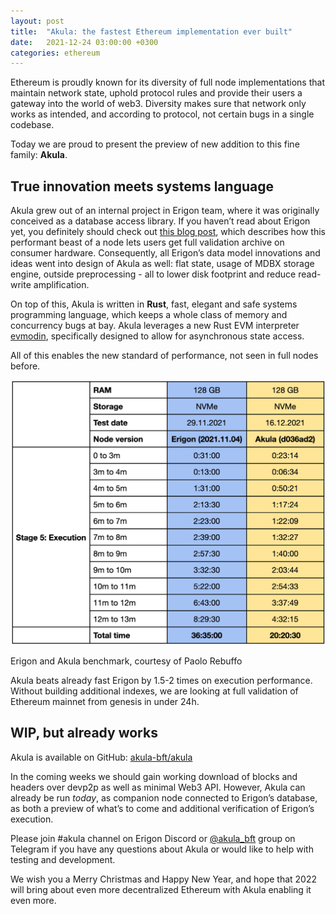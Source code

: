 ```yaml
---
layout: post
title:  "Akula: the fastest Ethereum implementation ever built"
date:   2021-12-24 03:00:00 +0300
categories: ethereum
---
```

Ethereum is proudly known for its diversity of full node implementations that maintain network state, uphold protocol rules and provide their users a gateway into the world of web3. Diversity makes sure that network only works as intended, and according to protocol, not certain bugs in a single codebase.

Today we are proud to present the preview of new addition to this fine family: **Akula**.

## True innovation meets systems language

Akula grew out of an internal project in Erigon team, where it was originally conceived as a database access library. If you haven’t read about Erigon yet, you definitely should check out [this blog post](https://medium.com/openethereum/gnosis-joins-erigon-formerly-turbo-geth-to-release-next-gen-ethereum-client-c6708dd06dd), which describes how this performant beast of a node lets users get full validation archive on consumer hardware. Consequently, all Erigon’s data model innovations and ideas went into design of Akula as well: flat state, usage of MDBX storage engine, outside preprocessing - all to lower disk footprint and reduce read-write amplification.

On top of this, Akula is written in **Rust**, fast, elegant and safe systems programming language, which keeps a whole class of memory and concurrency bugs at bay. Akula leverages a new Rust EVM interpreter [evmodin](https://github.com/vorot93/evmodin), specifically designed to allow for asynchronous state access.

All of this enables the new standard of performance, not seen in full nodes before.

![Erigon and Akula benchmark, courtesy of Paolo Rebuffo](/assets/img/akula-benchmark.png)

Erigon and Akula benchmark, courtesy of Paolo Rebuffo

Akula beats already fast Erigon by 1.5-2 times on execution performance. Without building additional indexes, we are looking at full validation of Ethereum mainnet from genesis in under 24h.

## WIP, but already works

Akula is available on GitHub: [akula-bft/akula](https://github.com/akula-bft/akula)

In the coming weeks we should gain working download of blocks and headers over devp2p as well as minimal Web3 API. However, Akula can already be run *today*, as companion node connected to Erigon’s database, as both a preview of what’s to come and additional verification of Erigon’s execution.

Please join #akula channel on Erigon Discord or [@akula_bft](https://t.me/akula_bft) group on Telegram if you have any questions about Akula or would like to help with testing and development.

We wish you a Merry Christmas and Happy New Year, and hope that 2022 will bring about even more decentralized Ethereum with Akula enabling it even more.
